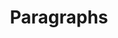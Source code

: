 ﻿---
title: "Paragraphs"
second_title: "Aspose Words Cloud Docs"
type: docs
url: /paragraphs/
aliases: [/working-with-paragraphs/]
description: "Work with paragraphs in a Word document"
weight: 200
---

